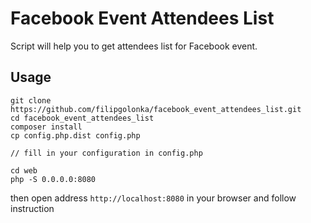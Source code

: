 # Facebook Event Attendees List

Script will help you to get attendees list for Facebook event.

## Usage

```
git clone https://github.com/filipgolonka/facebook_event_attendees_list.git
cd facebook_event_attendees_list
composer install
cp config.php.dist config.php

// fill in your configuration in config.php

cd web
php -S 0.0.0.0:8080
```

then open address ```http://localhost:8080``` in your browser and follow instruction
